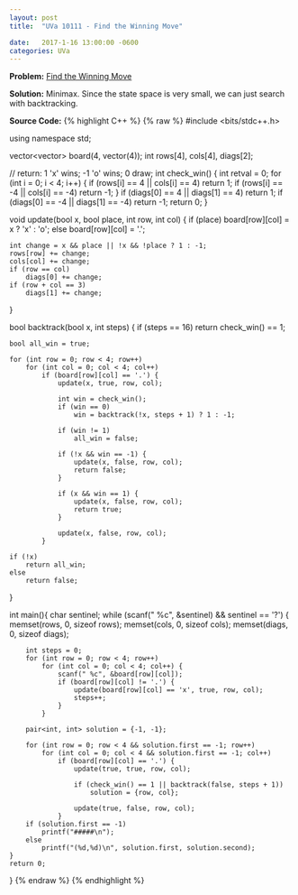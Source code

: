 ```yaml
---
layout: post
title:  "UVa 10111 - Find the Winning Move"

date:   2017-1-16 13:00:00 -0600
categories: UVa
---
```


**Problem:** [Find the Winning Move]

**Solution:**
Minimax. Since the state space is very small, we can just search
with backtracking.

**Source Code:**
{% highlight C++ %}
{% raw %}
#include <bits/stdc++.h>

using namespace std;

vector<vector<char>> board(4, vector<char>(4));
int rows[4], cols[4], diags[2];

// return: 1 'x' wins; -1 'o' wins; 0 draw;
int check_win() {
    int retval = 0;
    for (int i = 0; i < 4; i++) {
        if (rows[i] == 4 || cols[i] == 4)
            return 1;
        if (rows[i] == -4 || cols[i] == -4)
            return -1;
    }
    if (diags[0] == 4 || diags[1] == 4)
        return 1;
    if (diags[0] == -4 || diags[1] == -4)
        return -1;
    return 0;
}

void update(bool x, bool place, int row, int col) {
    if (place)
        board[row][col] = x ? 'x' : 'o';
    else
        board[row][col] = '.';

    int change = x && place || !x && !place ? 1 : -1;
    rows[row] += change;
    cols[col] += change;
    if (row == col)
        diags[0] += change;
    if (row + col == 3)
        diags[1] += change;
}

bool backtrack(bool x, int steps) {
    if (steps == 16)
        return check_win() == 1;

    bool all_win = true;

    for (int row = 0; row < 4; row++)
        for (int col = 0; col < 4; col++)
            if (board[row][col] == '.') {
                update(x, true, row, col);

                int win = check_win();
                if (win == 0)
                    win = backtrack(!x, steps + 1) ? 1 : -1;

                if (win != 1)
                    all_win = false;

                if (!x && win == -1) {
                    update(x, false, row, col);
                    return false;
                }

                if (x && win == 1) {
                    update(x, false, row, col);
                    return true;
                }

                update(x, false, row, col);
            }

    if (!x)
        return all_win;
    else
        return false;
}

int main(){
    char sentinel;
    while (scanf(" %c", &sentinel) && sentinel == '?') {
        memset(rows, 0, sizeof rows);
        memset(cols, 0, sizeof cols);
        memset(diags, 0, sizeof diags);

        int steps = 0;
        for (int row = 0; row < 4; row++)
            for (int col = 0; col < 4; col++) {
                scanf(" %c", &board[row][col]);
                if (board[row][col] != '.') {
                    update(board[row][col] == 'x', true, row, col);
                    steps++;
                }
            }

        pair<int, int> solution = {-1, -1};

        for (int row = 0; row < 4 && solution.first == -1; row++)
            for (int col = 0; col < 4 && solution.first == -1; col++) 
                if (board[row][col] == '.') {
                    update(true, true, row, col);

                    if (check_win() == 1 || backtrack(false, steps + 1)) 
                        solution = {row, col}; 

                    update(true, false, row, col);
                }
        if (solution.first == -1)
            printf("#####\n");
        else
            printf("(%d,%d)\n", solution.first, solution.second);
    }
    return 0;
}
{% endraw %}
{% endhighlight %}

[Find the Winning Move]:https://uva.onlinejudge.org/index.php?option=com_onlinejudge&Itemid=8&category=24&page=show_problem&problem=1052
